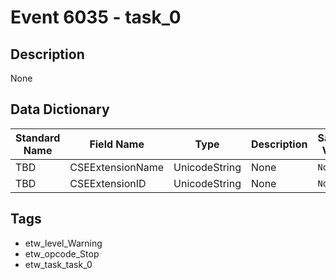 # Event 6035 - task_0

## Description
None

## Data Dictionary
|Standard Name|Field Name|Type|Description|Sample Value|
|---|---|---|---|---|
|TBD|CSEExtensionName|UnicodeString|None|`None`|
|TBD|CSEExtensionID|UnicodeString|None|`None`|

## Tags
* etw_level_Warning
* etw_opcode_Stop
* etw_task_task_0